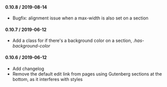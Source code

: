 #### 0.10.8 / 2019-08-14

* Bugfix: alignment issue when a max-width is also set on a section

#### 0.10.7 / 2019-06-12
* Add a class for if there's a background color on a section, *.has-background-color*

#### 0.10.6 / 2019-06-12
* Add changelog
* Remove the default edit link from pages using Gutenberg sections at the bottom, as it interferes with styles
